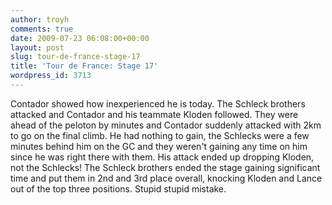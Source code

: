 ```yaml
---
author: troyh
comments: true
date: 2009-07-23 06:08:00+00:00
layout: post
slug: tour-de-france-stage-17
title: 'Tour de France: Stage 17'
wordpress_id: 3713
---
```


Contador showed how inexperienced he is today. The Schleck brothers attacked and Contador and his teammate Kloden followed. They were ahead of the peloton by minutes and Contador suddenly attacked with 2km to go on the final climb. He had nothing to gain, the Schlecks were a few minutes behind him on the GC and they weren't gaining any time on him since he was right there with them. His attack ended up dropping Kloden, not the Schlecks! The Schleck brothers ended the stage gaining significant time and put them in 2nd and 3rd place overall, knocking Kloden and Lance out of the top three positions. Stupid stupid mistake.
